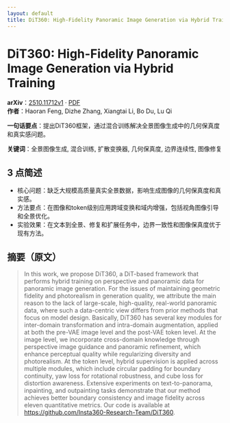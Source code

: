 ```yaml
---
layout: default
title: DiT360: High-Fidelity Panoramic Image Generation via Hybrid Training
---
```


# DiT360: High-Fidelity Panoramic Image Generation via Hybrid Training
**arXiv**：[2510.11712v1](https://arxiv.org/abs/2510.11712) · [PDF](https://arxiv.org/pdf/2510.11712.pdf)  
**作者**：Haoran Feng, Dizhe Zhang, Xiangtai Li, Bo Du, Lu Qi  

**一句话要点**：提出DiT360框架，通过混合训练解决全景图像生成中的几何保真度和真实感问题。

**关键词**：全景图像生成, 混合训练, 扩散变换器, 几何保真度, 边界连续性, 图像修复

## 3 点简述
- 核心问题：缺乏大规模高质量真实全景数据，影响生成图像的几何保真度和真实感。
- 方法要点：在图像和token级别应用跨域变换和域内增强，包括视角图像引导和全景优化。
- 实验效果：在文本到全景、修复和扩展任务中，边界一致性和图像保真度优于现有方法。

## 摘要（原文）

> In this work, we propose DiT360, a DiT-based framework that performs hybrid
> training on perspective and panoramic data for panoramic image generation. For
> the issues of maintaining geometric fidelity and photorealism in generation
> quality, we attribute the main reason to the lack of large-scale, high-quality,
> real-world panoramic data, where such a data-centric view differs from prior
> methods that focus on model design. Basically, DiT360 has several key modules
> for inter-domain transformation and intra-domain augmentation, applied at both
> the pre-VAE image level and the post-VAE token level. At the image level, we
> incorporate cross-domain knowledge through perspective image guidance and
> panoramic refinement, which enhance perceptual quality while regularizing
> diversity and photorealism. At the token level, hybrid supervision is applied
> across multiple modules, which include circular padding for boundary
> continuity, yaw loss for rotational robustness, and cube loss for distortion
> awareness. Extensive experiments on text-to-panorama, inpainting, and
> outpainting tasks demonstrate that our method achieves better boundary
> consistency and image fidelity across eleven quantitative metrics. Our code is
> available at https://github.com/Insta360-Research-Team/DiT360.

